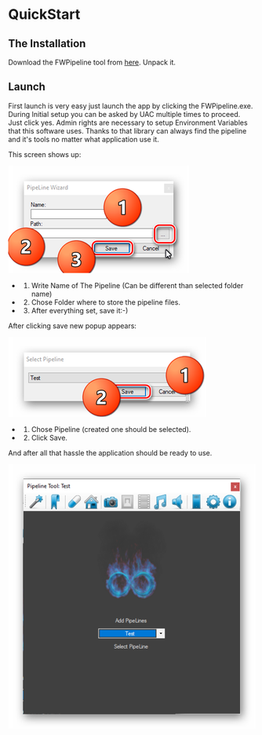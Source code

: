 # QuickStart

## The Installation

Download the FWPipeline tool from [here](https://fwstorage.imfast.io/FWPipeLine/Apps/FWPipeline.rar).
Unpack it.

## Launch

First launch is very easy just launch the app by clicking the FWPipeline.exe. During Initial setup you can be asked by UAC multiple times to proceed. Just click yes. Admin rights are necessary to setup Environment Variables that this software uses. Thanks to that library can always find the pipeline and it's tools no matter what application use it. 

This screen shows up:

![github pages](_images/1.png)

  - 1. Write Name of The Pipeline (Can be different than selected folder name)     
  - 2. Chose Folder where to store the pipeline files.
  - 3. After everything set, save it:-)

After clicking save new popup appears:

![github pages](_images/3.png)

  - 1. Chose Pipeline (created one should be selected).
  - 2. Click Save.

And after all that hassle the application should be ready to use.

![github pages](_images/2.png)